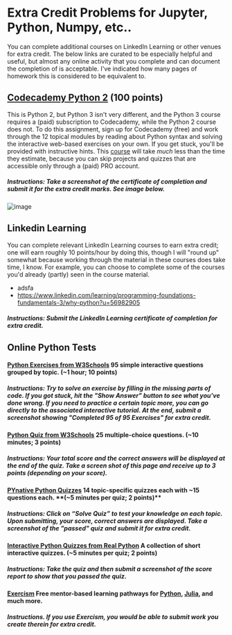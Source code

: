 # Extra Credit Problems for Jupyter, Python, Numpy, etc..
You can complete additional courses on LinkedIn Learning or other venues for extra credit. The below links are curated to be especially helpful and useful, but almost any online activity that you complete and can document the completion of is acceptable. I've indicated how many pages of homework this is considered to be equivalent to.

## [Codecademy Python 2](https://www.codecademy.com/learn/learn-python) (100 points)
This is Python 2, but Python 3 isn't very different, and the Python 3 course requires a (paid) subscription to Codecademy, while the Python 2 course does not. To do this assignment, sign up for Codecademy (free) and work through the 12 topical modules by reading about Python syntax and solving the interactive web-based exercises on your own. If you get stuck, you'll be provided with instructive hints. This [course](https://www.codecademy.com/learn/learn-python) will take *much* less than the time they estimate, because you can skip projects and quizzes that are accessible only through a (paid) PRO account. 
##### Instructions: Take a screenshot of the certificate of completion and submit it for the extra credit marks. See image below.
![image]()

## Linkedin Learning 
You can complete relevant LinkedIn Learning courses to earn extra credit; one will earn roughly 10 points/hour by doing this, though I will "round up" somewhat because working through the material in these courses does take time, I know. For example, you can choose to complete some of the courses you'd already (partly) seen in the course material. 
- adsfa
- https://www.linkedin.com/learning/programming-foundations-fundamentals-3/why-python?u=56982905
##### Instructions: Submit the LinkedIn Learning certificate of completion for extra credit.

## Online Python Tests
#### [**Python Exercises from W3Schools**](https://www.w3schools.com/python/exercise.asp) 95 simple interactive questions grouped by topic. **(~1 hour; 10 points)**
##### Instructions: Try to solve an exercise by filling in the missing parts of code. If you got stuck, hit the "Show Answer" button to see what you've done wrong. If you need to practice a certain topic more, you can go directly to the associated interactive tutorial. At the end, submit a screenshot showing "Completed 95 of 95 Exercises" for extra credit.

#### [**Python Quiz from W3Schools**](https://www.w3schools.com/quiztest/quiztest.asp?qtest=PYTHON) 25 multiple-choice questions. **(~10 minutes; 3 points)**

##### Instructions: Your total score and the correct answers will be displayed at the end of the quiz. Take a screen shot of this page and receive up to 3 points (depending on your score).

#### [**PYnative Python Quizzes**](https://pynative.com/python-quizzes/) 14 topic-specific quizzes each with ~15 questions each. **(~5 minutes per quiz; 2 points)**

##### Instructions: Click on “Solve Quiz” to test your knowledge on each topic. Upon submitting, your score, correct answers are displayed. Take a screenshot of the "passed" quiz and submit it for extra credit.

#### [**Interactive Python Quizzes from Real Python**](https://realpython.com/quizzes/) A collection of short interactive quizzes. **(~5 minutes per quiz; 2 points)**

##### Instructions: Take the quiz and then submit a screenshot of the score report to show that you passed the quiz. 

#### [**Exercism**](http://exercism.io/) Free mentor-based learning pathways for [Python](https://exercism.io/tracks/python), [Julia](https://exercism.io/tracks/julia), and much more. 

##### Instructions. If you use Exercism, you would be able to submit work you create therein for extra credit.

